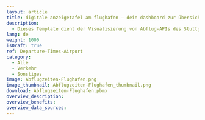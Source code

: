 ```yaml
---
layout: article
title: digitale anzeigetafel am flughafen – dein dashboard zur übersicht von abflugzeiten
description: 
  - Dieses Template dient der Visualisierung von Abflug-APIs des Stuttgarter Flughafens. Die praktische Anzeigetafel kommuniziert automatisiert alles was Passagiere zu ihrem Flug wissen müssen. Informationen von drei Terminals mit den aktuellen Flugzeiten, sowie einer Übersicht der weiteren Flüge in den folgenden zwei Stunden und Verspätungen, werden verständlich visualisiert. Jetzt herunterladen!
lang: de
weight: 1000
isDraft: true
ref: Departure-Times-Airport
category:
  - Alle
  - Verkehr
  - Sonstiges
image: Abflugzeiten-Flughafen.png
image_thumbnail: Abflugzeiten-Flughafen_thumbnail.png
download: Abflugzeiten-Flughafen.pbmx
overview_description:
overview_benefits:
overview_data_sources:
---
```

